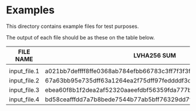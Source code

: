 # Examples

This directory contains example files for test purposes.

The output of each file should be as these on the table below.
 
|  FILE NAME   |                      LVHA256 SUM                                 |
|--------------|------------------------------------------------------------------|
|              |                                                                  |
| input_file.1 | a021bb7deffff8ffe0368ab784efbb66783c3ff7f3f3faf9b467be89f9ffb5fd |
| input_file.2 | 67a63bb95e735dff63a1264ea2f75dff97feddddf3c5bff2b32c8e0edf75559f |
| input_file.3 | ebea60f8b1f2dea2af52320aaeefdbf56359fda777b57ff902f14847d7ebd39b |
| input_file.4 | bd58ceafffdd7a7b8bede7544b77ab5bff76329dd7ff35ffc35c692c5b7e7fdf |